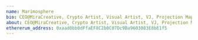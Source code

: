 ```yaml
---
name: Marimosphere
bio: CEO@MiraCreative, Crypto Artist, Visual Artist, VJ, Projection Mapping, Dome, VR, XR, Art Director, Planner, Blockchain Enthusiast, NFT Community, VisionarySmiling face with open mouth
about: CEO@MiraCreative, Crypto Artist, Visual Artist, VJ, Projection Mapping, Dome, VR, XR, Art Director, Planner, Blockchain Enthusiast, NFT Community, VisionarySmiling face with open mouth
ethererum_address: 0xaad0bb0dFfaEF8C2b0C07Dc9Ba9603083E8bE1f5
---
```

